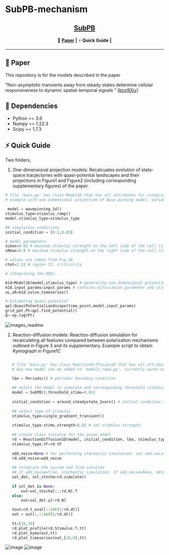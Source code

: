 # SubPB-mechanism


## <div align="center"><b><a href="README.md">SubPB</a></b></div>

<div align="center">

🚩 [**Paper**](#-Paper) **|** ⚡ **Quick Guide** **|** 


</div>

---


## 🚩 Paper

This repository is for the models described in the paper

"Non-asymptotic transients away from steady states determine cellular responsiveness to dynamic spatial-temporal signals
" [[biorRXiv]]([https://www.biorxiv.org/content/10.1101/2023.06.01.543361v1](https://www.biorxiv.org/content/10.1101/2023.02.03.526969v1)) 

## 🔧 Dependencies 
  - Python >= 3.6 
  - Numpy == 1.22.3
  - Scipy == 1.7.3

## ⚡ Quick Guide

Two folders,
1. One-dimensional projection models: 
Recalcuates evolution of state-space tracjectories with quasi-potential landscapes and their projections in Figure1 and Figure2 (including corresponding supplementary figures) of the paper.

```python
# file 'main.py' has class Model1D that has all attributes for integrating the system, estimating quasi-potential landscape and plotting them.
# example with one-dimensional projection of Wave-pinning model. Variable notations same as in text. Any new model can be added to 'models_repo.py'. Currently works only for models with two variables.

 model = wavepinning_1d()
stimulus_type=stimulus_ramp()
model.stimulus_type=stimulus_type

## simulation conditions
initial_condition = [0.1,0.05]

# model parameters 
sLmax=0.02 # maximum stimulus strength on the left side of the cell (sleft)
sRmax=0.0 # maximum stimulus strength on the right side of the cell (sright)

# values are taken from Fig 1D
ctot=2.21 # region II, criticality  

# integrating the ODEs

m1d=Model1D(model,stimulus_type) # generating one-dimensional projection model instance
m1d.input_params=input_params # contains bifurcation parameter and stimulus amplitudes
uL,uR=m1d.solve_timeseries()

# Estimating quasi-potential
qpl=QuasiPotentialLandscape(time_point,model,input_params)
grid_pot,Pt=qpl.find_potential() 
Q=-np.log(Pt)
```
![images_readme](https://github.com/akhileshpnn/SubPB-mechanism/assets/41164857/2c3f1670-9632-4227-a01f-8fbc44aa028e)

2. Reaction-diffusion models: 
Reaction-diffusion simulation for recalculating all features compared between polarization mechanisms outlined in Figure 3 and its supplementary.
Example script to obtain Kymograph in Figure1C
 ```python

    # file 'main.py' has class ReactionDiffusion1D that has all attributes for numerically solving the partial differential equation.
    # Any new model can be added to 'models_repo.py'. Currently works only for models with two and three variables.

    lbo = Periodic() # periodic boundary condition
    
    ## select the model to simulate and corresponding threshold stimulus strength (from Figure 3A)
    model = SubPB();threshold_stimu=0.012       
    
    initial_condition = around_steadystate_2vars() # initial condition around homogeneous steady state  
    
    ## select type of stimulus
    stimulus_type=single_gradient_transient()
    
    stimulus_type.stimu_strength=0.02 # set stimulus strength.
    
    ## create class instance for the given model
    rd = ReactionDiffusion1D(model, initial_condition, lbo, stimulus_type)
    stimulus_type.tF=rd.tF
    
    add_noise=None # for performing stochastic simulation, set add_noise=True
    rd.add_noise=add_noise
    
    ## integrate the system and find solution
    ## If add_noise=True, stochastic simulation. If add_noise=None, deterministic simulation.
    sol_det, sol_stocha=rd.simulate()
    
    if sol_det is None:
        out=sol_stocha[:,:rd.N].T             
    else:
        out=sol_det.y[:rd.N]

    tout=rd.t_eval[::int(1/rd.dt)]
    out = out[:,::int(1/rd.dt)]
    
    tt=[10,70]
    rd.plot_profile(rd.Stimulus.T,tt)
    rd.plot_kymo(out,tt)     
    rd.plot_timeseries(out,[10,0],tt)
 ```
 ![image](https://github.com/akhileshpnn/SubPB-mechanism/assets/41164857/ba2c169f-d680-494b-8aa1-753297b24414)
 ![image](https://github.com/akhileshpnn/SubPB-mechanism/assets/41164857/513a3fd6-6227-48ad-b4af-03eab5e23932)



  

